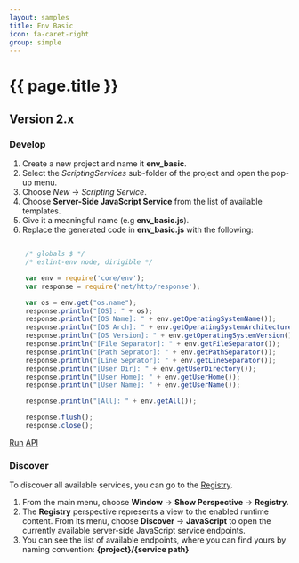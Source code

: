 ```yaml
---
layout: samples
title: Env Basic
icon: fa-caret-right
group: simple
---
```


{{ page.title }}
===

Version 2.x
---

### Develop


1. Create a new project and name it **env_basic**.
2. Select the *ScriptingServices* sub-folder of the project and open the pop-up menu.
3. Choose *New* -> *Scripting Service*.
4. Choose **Server-Side JavaScript Service** from the list of available templates.
5. Give it a meaningful name (e.g **env_basic.js**).
6. Replace the generated code in **env_basic.js** with the following:

```javascript

	/* globals $ */
	/* eslint-env node, dirigible */

	var env = require('core/env');
	var response = require('net/http/response');

	var os = env.get("os.name");
	response.println("[OS]: " + os);
	response.println("[OS Name]: " + env.getOperatingSystemName());
	response.println("[OS Arch]: " + env.getOperatingSystemArchitecture());
	response.println("[OS Version]: " + env.getOperatingSystemVersion());
	response.println("[File Separator]: " + env.getFileSeparator());
	response.println("[Path Seprator]: " + env.getPathSeparator());
	response.println("[Line Seprator]: " + env.getLineSeparator());
	response.println("[User Dir]: " + env.getUserDirectory());
	response.println("[User Home]: " + env.getUserHome());
	response.println("[User Name]: " + env.getUserName());

	response.println("[All]: " + env.getAll());

	response.flush();
	response.close();

```

<div class="btn-toolbar pull-right">
	<a class="btn btn-warning" href="http://dirigible.eclipse.org/services/web/registry/anonymous.html?git=https://github.com/dirigiblelabs/sample_core_env_basic.git">Run</a>
	<a class="btn btn-info" href="http://www.dirigible.io/api/env.html">API</a>
</div>

### Discover

To discover all available services, you can go to the [Registry](../help/registry.html).

1. From the main menu, choose **Window** -> **Show Perspective** -> **Registry**.
2. The **Registry** perspective represents a view to the enabled runtime content. From its menu, choose **Discover** -> **JavaScript** to open the currently available server-side JavaScript service endpoints.
3. You can see the list of available endpoints, where you can find yours by naming convention: **{project}/{service path}**
